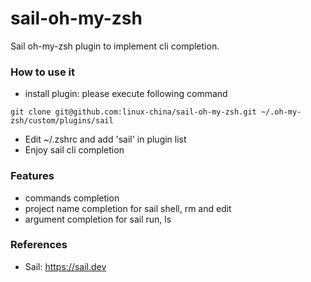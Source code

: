 sail-oh-my-zsh
=================
Sail oh-my-zsh plugin to implement cli completion.

### How to use it

* install plugin: please execute following command

```
git clone git@github.com:linux-china/sail-oh-my-zsh.git ~/.oh-my-zsh/custom/plugins/sail
```

* Edit ~/.zshrc and add 'sail' in plugin list
* Enjoy sail cli completion

### Features

* commands completion
* project name completion for sail shell, rm and edit
* argument completion for sail run, ls

### References

* Sail: https://sail.dev
